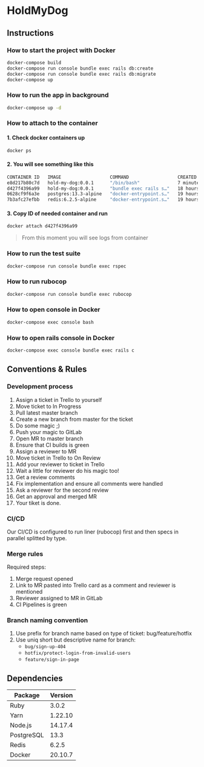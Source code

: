 # HoldMyDog

## Instructions
### How to start the project with Docker
```bash
docker-compose build
docker-compose run console bundle exec rails db:create
docker-compose run console bundle exec rails db:migrate
docker-compose up
```

### How to run the app in background
```bash
docker-compose up -d
```

### How to attach to the container
#### 1. Check docker containers up
```bash
docker ps
```
#### 2. You will see something like this
```bash
CONTAINER ID   IMAGE                  COMMAND                  CREATED         STATUS                   PORTS                                       NAMES
e8d217b80c7d   hold-my-dog:0.0.1      "/bin/bash"              7 minutes ago   Up 7 minutes                                                         holdmydog_console_1
d427f4396a99   hold-my-dog:0.0.1      "bundle exec rails s…"   18 hours ago    Up 6 seconds             0.0.0.0:3000->3000/tcp, :::3000->3000/tcp   holdmydog_rails_1
0628cf9f6a3e   postgres:13.3-alpine   "docker-entrypoint.s…"   19 hours ago    Up 7 minutes (healthy)   0.0.0.0:5432->5432/tcp, :::5432->5432/tcp   holdmydog_postgres_1
7b3afc27efbb   redis:6.2.5-alpine     "docker-entrypoint.s…"   19 hours ago    Up 7 minutes (healthy)   0.0.0.0:6379->6379/tcp, :::6379->6379/tcp   holdmydog_redis_1
```
#### 3. Copy ID of needed container and run
```bash
docker attach d427f4396a99
```
> From this moment you will see logs from container


### How to run the test suite
```bash
docker-compose run console bundle exec rspec
```

### How to run rubocop
```bash
docker-compose run console bundle exec rubocop
```

### How to open console in Docker
```bash
docker-compose exec console bash
```

### How to open rails console in Docker
```bash
docker-compose exec console bundle exec rails c
```

## Conventions & Rules
### Development process
1. Assign a ticket in Trello to yourself
2. Move ticket to In Progress
3. Pull latest master branch
4. Create a new branch from master for the ticket
5. Do some magic ;)
6. Push your magic to GitLab
7. Open MR to master branch
8. Ensure that CI builds is green
9. Assign a reviewer to MR
10. Move ticket in Trello to On Review
11. Add your reviewer to ticket in Trello
12. Wait a little for reviewer do his magic too!
13. Get a review comments
14. Fix implementation and ensure all comments were handled
15. Ask a reviewer for the second review
16. Get an approval and merged MR
17. Your tiket is done.


### CI/CD
Our CI/CD is configured to run liner (rubocop) first and then specs in parallel splitted by type.

### Merge rules
Required steps:
1. Merge request opened
2. Link to MR pasted into Trello card as a comment and reviewer is mentioned
3. Reviewer assigned to MR in GitLab
4. CI Pipelines is green

### Branch naming convention
1. Use prefix for branch name based on type of ticket: bug/feature/hotfix
2. Use uniq short but descriptive name for branch:
	- `bug/sign-up-404`
	- `hotfix/protect-login-from-invalid-users`
	- `feature/sign-in-page`


## Dependencies
| Package    | Version |
|------------|---------|
| Ruby       | 3.0.2   |
| Yarn       | 1.22.10 |
| Node.js    | 14.17.4 |
| PostgreSQL | 13.3    |
| Redis      | 6.2.5   |
| Docker     | 20.10.7 |